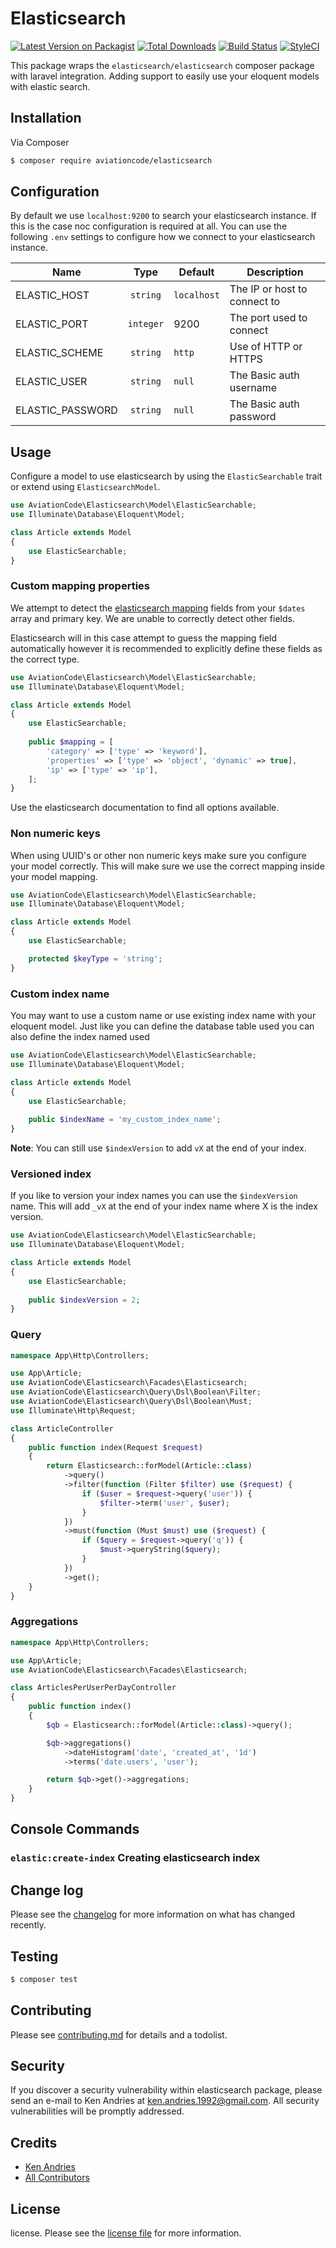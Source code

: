# Elasticsearch

[![Latest Version on Packagist][ico-version]][link-packagist]
[![Total Downloads][ico-downloads]][link-downloads]
[![Build Status][ico-travis]][link-travis]
[![StyleCI][ico-styleci]][link-styleci]

This package wraps the `elasticsearch/elasticsearch` composer package with laravel integration.
Adding support to easily use your eloquent models with elastic search.  

## Installation

Via Composer

``` bash
$ composer require aviationcode/elasticsearch
```
## Configuration

By default we use `localhost:9200` to search your elasticsearch instance. If this is the case noc configuration is required at all.
You can use the following `.env` settings to configure how we connect to your elasticsearch instance.

| Name             | Type      | Default     | Description
|------------------|:---------:|-------------|------------
| ELASTIC_HOST     | `string`  | `localhost` | The IP or host to connect to 
| ELASTIC_PORT     | `integer` | 9200        | The port used to connect
| ELASTIC_SCHEME   | `string`  | `http`      | Use of HTTP or HTTPS 
| ELASTIC_USER     | `string`  | `null`      | The Basic auth username
| ELASTIC_PASSWORD | `string`  | `null`      | The Basic auth password

## Usage

Configure a model to use elasticsearch by using the `ElasticSearchable` trait or extend using `ElasticsearchModel`. 

```php
use AviationCode\Elasticsearch\Model\ElasticSearchable;
use Illuminate\Database\Eloquent\Model;

class Article extends Model
{
    use ElasticSearchable;
}
```

### Custom mapping properties

We attempt to detect the [elasticsearch mapping](https://www.elastic.co/guide/en/elasticsearch/reference/current/mapping.html) fields from your `$dates` array and primary key. We are unable to correctly detect other fields. 

Elasticsearch will in this case attempt to guess the mapping field automatically however it is recommended to explicitly define these fields as the correct type.

```php
use AviationCode\Elasticsearch\Model\ElasticSearchable;
use Illuminate\Database\Eloquent\Model;

class Article extends Model
{
    use ElasticSearchable;
    
    public $mapping = [
        'category' => ['type' => 'keyword'],
        'properties' => ['type' => 'object', 'dynamic' => true],
        'ip' => ['type' => 'ip'],
    ];
}
```

Use the elasticsearch documentation to find all options available.

### Non numeric keys

When using UUID's or other non numeric keys make sure you configure your model correctly.
This will make sure we use the correct mapping inside your model mapping. 

```php
use AviationCode\Elasticsearch\Model\ElasticSearchable;
use Illuminate\Database\Eloquent\Model;

class Article extends Model
{
    use ElasticSearchable;

    protected $keyType = 'string';    
}
```

### Custom index name

You may want to use a custom name or use existing index name with your eloquent model. Just like you can define the database table used you can also define the index named used

```php
use AviationCode\Elasticsearch\Model\ElasticSearchable;
use Illuminate\Database\Eloquent\Model;

class Article extends Model
{
    use ElasticSearchable;
    
    public $indexName = 'my_custom_index_name';
}
```

**Note**: You can still use `$indexVersion` to add `vX` at the end of your index.

### Versioned index

If you like to version your index names you can use the `$indexVersion` name. This will add `_vX` at the end of your index name where X is the index version.
```php
use AviationCode\Elasticsearch\Model\ElasticSearchable;
use Illuminate\Database\Eloquent\Model;

class Article extends Model
{
    use ElasticSearchable;
    
    public $indexVersion = 2;
}
```

### Query

```php
namespace App\Http\Controllers;

use App\Article;
use AviationCode\Elasticsearch\Facades\Elasticsearch;
use AviationCode\Elasticsearch\Query\Dsl\Boolean\Filter;
use AviationCode\Elasticsearch\Query\Dsl\Boolean\Must;
use Illuminate\Http\Request;

class ArticleController 
{
    public function index(Request $request)
    {
        return Elasticsearch::forModel(Article::class)
            ->query()
            ->filter(function (Filter $filter) use ($request) {
                if ($user = $request->query('user')) {
                    $filter->term('user', $user); 
                }
            })
            ->must(function (Must $must) use ($request) {
                if ($query = $request->query('q')) {
                    $must->queryString($query); 
                }        
            })
            ->get();
    }
}
```

### Aggregations

```php
namespace App\Http\Controllers;

use App\Article;
use AviationCode\Elasticsearch\Facades\Elasticsearch;

class ArticlesPerUserPerDayController 
{
    public function index()
    {
        $qb = Elasticsearch::forModel(Article::class)->query();

        $qb->aggregations()
            ->dateHistogram('date', 'created_at', '1d')
            ->terms('date.users', 'user');

        return $qb->get()->aggregations;
    }
}
```

## Console Commands 

### `elastic:create-index` Creating elasticsearch index

## Change log

Please see the [changelog](changelog.md) for more information on what has changed recently.

## Testing

``` bash
$ composer test
```

## Contributing

Please see [contributing.md](contributing.md) for details and a todolist.

## Security

If you discover a security vulnerability within elasticsearch package, please send an e-mail to Ken Andries at ken.andries.1992@gmail.com. All security vulnerabilities will be promptly addressed.

## Credits

- [Ken Andries][link-author]
- [All Contributors][link-contributors]

## License

license. Please see the [license file](license.md) for more information.

[ico-version]: https://img.shields.io/packagist/v/aviationcode/elasticsearch.svg?style=flat-square
[ico-downloads]: https://img.shields.io/packagist/dt/aviationcode/elasticsearch.svg?style=flat-square
[ico-travis]: https://img.shields.io/travis/aviationcode/elasticsearch/master.svg?style=flat-square
[ico-styleci]: https://styleci.io/repos/12345678/shield

[link-packagist]: https://packagist.org/packages/aviationcode/elasticsearch
[link-downloads]: https://packagist.org/packages/aviationcode/elasticsearch
[link-travis]: https://travis-ci.org/aviationcode/elasticsearch
[link-styleci]: https://styleci.io/repos/227918837
[link-author]: https://github.com/douglasdc3
[link-contributors]: ../../contributors
